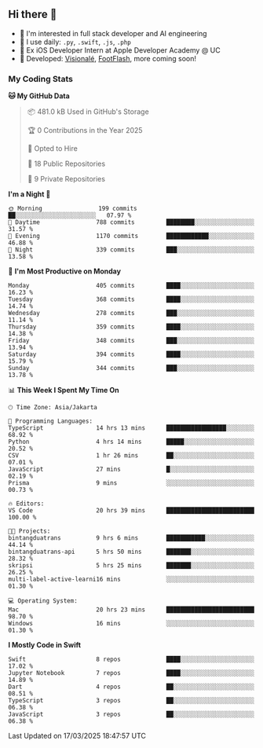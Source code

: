 ## Hi there 👋

- 🤖 I'm interested in full stack developer and AI engineering
- 🌱 I use daily: `.py`, `.swift`, `.js`, `.php`
- 🍎 Ex iOS Developer Intern at Apple Developer Academy @ UC
- 🔨 Developed: [Visionalé](https://apps.apple.com/id/app/visional%C3%A9/id6737191146), [FootFlash](https://apps.apple.com/id/app/footflash/id6550905078), more coming soon!

### My Coding Stats

<!--START_SECTION:waka-->
**🐱 My GitHub Data** 

> 📦 481.0 kB Used in GitHub's Storage 
 > 
> 🏆 0 Contributions in the Year 2025
 > 
> 💼 Opted to Hire
 > 
> 📜 18 Public Repositories 
 > 
> 🔑 9 Private Repositories 
 > 
**I'm a Night 🦉** 

```text
🌞 Morning                199 commits         ██░░░░░░░░░░░░░░░░░░░░░░░   07.97 % 
🌆 Daytime                788 commits         ████████░░░░░░░░░░░░░░░░░   31.57 % 
🌃 Evening                1170 commits        ████████████░░░░░░░░░░░░░   46.88 % 
🌙 Night                  339 commits         ███░░░░░░░░░░░░░░░░░░░░░░   13.58 % 
```
📅 **I'm Most Productive on Monday** 

```text
Monday                   405 commits         ████░░░░░░░░░░░░░░░░░░░░░   16.23 % 
Tuesday                  368 commits         ████░░░░░░░░░░░░░░░░░░░░░   14.74 % 
Wednesday                278 commits         ███░░░░░░░░░░░░░░░░░░░░░░   11.14 % 
Thursday                 359 commits         ████░░░░░░░░░░░░░░░░░░░░░   14.38 % 
Friday                   348 commits         ███░░░░░░░░░░░░░░░░░░░░░░   13.94 % 
Saturday                 394 commits         ████░░░░░░░░░░░░░░░░░░░░░   15.79 % 
Sunday                   344 commits         ███░░░░░░░░░░░░░░░░░░░░░░   13.78 % 
```


📊 **This Week I Spent My Time On** 

```text
🕑︎ Time Zone: Asia/Jakarta

💬 Programming Languages: 
TypeScript               14 hrs 13 mins      █████████████████░░░░░░░░   68.92 % 
Python                   4 hrs 14 mins       █████░░░░░░░░░░░░░░░░░░░░   20.52 % 
CSV                      1 hr 26 mins        ██░░░░░░░░░░░░░░░░░░░░░░░   07.01 % 
JavaScript               27 mins             █░░░░░░░░░░░░░░░░░░░░░░░░   02.19 % 
Prisma                   9 mins              ░░░░░░░░░░░░░░░░░░░░░░░░░   00.73 % 

🔥 Editors: 
VS Code                  20 hrs 39 mins      █████████████████████████   100.00 % 

🐱‍💻 Projects: 
bintangduatrans          9 hrs 6 mins        ███████████░░░░░░░░░░░░░░   44.14 % 
bintangduatrans-api      5 hrs 50 mins       ███████░░░░░░░░░░░░░░░░░░   28.32 % 
skripsi                  5 hrs 25 mins       ███████░░░░░░░░░░░░░░░░░░   26.25 % 
multi-label-active-learni16 mins             ░░░░░░░░░░░░░░░░░░░░░░░░░   01.30 % 

💻 Operating System: 
Mac                      20 hrs 23 mins      █████████████████████████   98.70 % 
Windows                  16 mins             ░░░░░░░░░░░░░░░░░░░░░░░░░   01.30 % 
```

**I Mostly Code in Swift** 

```text
Swift                    8 repos             ████░░░░░░░░░░░░░░░░░░░░░   17.02 % 
Jupyter Notebook         7 repos             ████░░░░░░░░░░░░░░░░░░░░░   14.89 % 
Dart                     4 repos             ██░░░░░░░░░░░░░░░░░░░░░░░   08.51 % 
TypeScript               3 repos             ██░░░░░░░░░░░░░░░░░░░░░░░   06.38 % 
JavaScript               3 repos             ██░░░░░░░░░░░░░░░░░░░░░░░   06.38 % 
```




 Last Updated on 17/03/2025 18:47:57 UTC
<!--END_SECTION:waka-->

<!--
**nico-samuelson/nico-samuelson** is a ✨ _special_ ✨ repository because its `README.md` (this file) appears on your GitHub profile.

Here are some ideas to get you started:

- 🔭 I’m currently working on ...
- 🌱 I’m currently learning ...
- 👯 I’m looking to collaborate on ...
- 🤔 I’m looking for help with ...
- 💬 Ask me about ...
- 📫 How to reach me: ...
- 😄 Pronouns: ...
- ⚡ Fun fact: ...
-->
